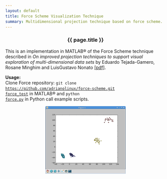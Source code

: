 ```yaml
---
layout: default
title: Force Scheme Visualization Technique
summary: Multidimensional projection technique based on force scheme.
---
```


<h3 style="text-align: center;">{{ page.title }}</h3>

This is an implementation in MATLAB&reg; of the Force Scheme technique
described in <i>On improved projection techniques to support visual
exploration of multi-dimensional data sets</i> by Eduardo Tejada-Gamero, Rosane
Minghim and LuisGustavo Nonato 
<a href="http://www.lcad.icmc.usp.br/~nonato/pubs/TejadaEtAl.pdf" target="_blank">[pdf]</a>.

<b>Usage:</b><br>
Clone Force repository: <code>git clone <a href="https://github.com/adrianolinux/force-scheme.git" target="_blank">https://github.com/adrianolinux/force-scheme.git</a></code><br>
<code><a href="https://github.com/adrianolinux/force-scheme/blob/master/force_test.m" target="_blank">force_test</a></code> in MATLAB&reg; and <code>python <a href="https://github.com/adrianolinux/force-scheme/blob/master/force.py" target="_blank">force.py</a></code> in Python call example scripts.

<div style="text-align: center"><img src="/img/force-python.png" width="50%"></div>
